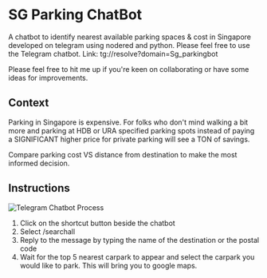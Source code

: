 # SG Parking ChatBot
A chatbot to identify nearest available parking spaces & cost in Singapore developed on telegram using nodered and python. Please feel free to use the Telegram chatbot. Link: tg://resolve?domain=Sg_parkingbot

Please feel free to hit me up if you're keen on collaborating or have some ideas for improvements.

## Context
Parking in Singapore is expensive. For folks who don't mind walking a bit more and parking at HDB or URA specified parking spots instead of paying a SIGNIFICANT higher price for private parking will see a TON of savings.

Compare parking cost VS distance from destination to make the most informed decision.

## Instructions
![Telegram Chatbot Process](https://media.giphy.com/media/JstcTqbGzmqMYR0dwN/giphy.gif)

1. Click on the shortcut button beside the chatbot
2. Select /searchall
3. Reply to the message by typing the name of the destination or the postal code
4. Wait for the top 5 nearest carpark to appear and select the carpark you would like to park. This will bring you to google maps.
